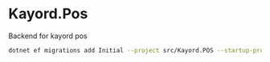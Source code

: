 # Kayord.Pos

Backend for kayord pos

```bash
dotnet ef migrations add Initial --project src/Kayord.POS --startup-project src/Kayord.POS --output-dir Data/Migrations
```